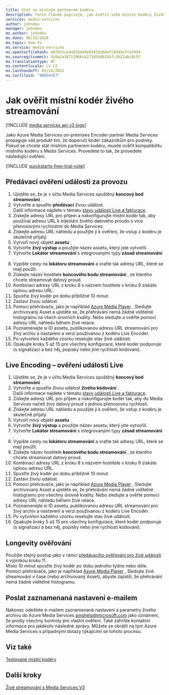 ```yaml
---
title: Stát se místním partnerem kodéru
description: Tento článek popisuje, jak ověřit vaše místní kodéry živého streamování.
services: media-services
author: johndeu
manager: johndeu
ms.author: johndeu
ms.date: 08/31/2020
ms.topic: how-to
ms.service: media-services
ms.openlocfilehash: e07831ce4a016d49e0343da66efc0345effafd94
ms.sourcegitcommit: 910a1a38711966cb171050db245fc3b22abc8c5f
ms.translationtype: MT
ms.contentlocale: cs-CZ
ms.lasthandoff: 03/19/2021
ms.locfileid: "98954357"
---
```

# <a name="how-to-verify-your-on-premises-live-streaming-encoder"></a>Jak ověřit místní kodér živého streamování

[!INCLUDE [media services api v3 logo](./includes/v3-hr.md)]

Jako Azure Media Services on-premises Encoder partner Media Services propaguje váš produkt tím, že doporučí kodér zákazníkům pro podniky. Pokud se chcete stát místním partnerem kodéru, musíte ověřit kompatibilitu místního kodéru s Media Services. Provedete to tak, že provedete následující ověření.

[!INCLUDE [quickstarts-free-trial-note](../../../includes/quickstarts-free-trial-note.md)]

## <a name="pass-through-live-event-verification"></a>Předávací ověření události za provozu

1. Ujistěte se, že je v účtu Media Services spuštěný **koncový bod streamování** . 
2. Vytvořte a spusťte **předávací** živou událost. <br/> Další informace najdete v tématu [stavy událostí Live a fakturace](live-event-states-billing.md).
3. Získejte adresy URL pro příjem a nakonfigurujte místní kodér tak, aby používal adresu URL k odeslání živého datového proudu s více přenosovými rychlostmi do Media Services.
4. Získejte adresu URL náhledu a použijte ji k ověření, že vstup z kodéru je skutečně přijatý.
5. Vytvoří nový objekt **assetu** .
6. Vytvořte **živý výstup** a použijte název assetu, který jste vytvořili.
7. Vytvořte **Lokátor streamování** s integrovanými typy **zásad streamování** .
8. Vypište cesty na **lokátoru streamování** a vraťte tak adresy URL, které se mají použít.
9. Získejte název hostitele **koncového bodu streamování** , ze kterého chcete streamovat datový proud.
10. Kombinací adresy URL z kroku 8 s názvem hostitele v kroku 9 získáte úplnou adresu URL.
11. Spusťte živý kodér po dobu přibližně 10 minut.
12. Zastaví živou událost. 
13. Pomocí přehrávače, jako je například [Azure Media Player](https://aka.ms/azuremediaplayer) , Sledujte archivovaný Asset a ujistěte se, že přehrávání nemá žádné viditelné histogramu na všech úrovních kvality. Nebo sledujte a ověřte pomocí adresy URL náhledu během živé relace.
14. Poznamenejte si ID assetu, publikovanou adresu URL streamování pro živý archiv a nastavení a verzi používanou z kodéru Live Encoder.
15. Po vytvoření každého vzorku resetujte stav živé události.
16. Opakujte kroky 5 až 15 pro všechny konfigurace, které kodér podporuje (s signalizací a bez něj, popisky nebo jiné rychlosti kódování).

## <a name="live-encoding-live-event-verification"></a>Live Encoding – ověření události Live

1. Ujistěte se, že je v účtu Media Services spuštěný **koncový bod streamování** . 
2. Vytvořte a spusťte živou událost **živého kódování** . <br/> Další informace najdete v tématu [stavy událostí Live a fakturace](live-event-states-billing.md).
3. Získejte adresy URL pro příjem a nakonfigurujte kodér tak, aby do Media Services načetl živý datový proud s jednou přenosovou rychlostí.
4. Získejte adresu URL náhledu a použijte ji k ověření, že vstup z kodéru je skutečně přijatý.
5. Vytvoří nový objekt **assetu** .
6. Vytvořte **živý výstup** a použijte název assetu, který jste vytvořili.
7. Vytvořte **Lokátor streamování** s integrovanými typy **zásad streamování** .
8. Vypište cesty na **lokátoru streamování** a vraťte tak adresy URL, které se mají použít.
9. Získejte název hostitele **koncového bodu streamování** , ze kterého chcete streamovat datový proud.
10. Kombinací adresy URL z kroku 8 s názvem hostitele v kroku 9 získáte úplnou adresu URL.
11. Spusťte živý kodér po dobu přibližně 10 minut.
12. Zastaví živou událost.
13. Pomocí přehrávače, jako je například [Azure Media Player](https://aka.ms/azuremediaplayer) , Sledujte archivovaný Asset a ujistěte se, že přehrávání nemá žádné viditelné histogramu pro všechny úrovně kvality. Nebo sledujte a ověřte pomocí adresy URL náhledu během živé relace.
14. Poznamenejte si ID assetu, publikovanou adresu URL streamování pro živý archiv a nastavení a verzi používanou z kodéru Live Encoder.
15. Po vytvoření každého vzorku resetujte stav živé události.
16. Opakujte kroky 5 až 15 pro všechny konfigurace, které kodér podporuje (s signalizací a bez něj, popisky nebo jiné rychlosti kódování).

## <a name="longevity-verification"></a>Longevity ověřování

Použijte stejný postup jako v rámci [předávacího ověřování pro živé události](#pass-through-live-event-verification) s výjimkou kroku 11. <br/>Místo 10 minut spusťte živý kodér po dobu jednoho týdne nebo déle. Pomocí přehrávače, jako je například [Azure Media Player](https://aka.ms/azuremediaplayer) , Sledujte živé streamování v čase (nebo archivovaný Asset), abyste zajistili, že přehrávání nemá žádné viditelné histogramu.

## <a name="email-your-recorded-settings"></a>Poslat zaznamenaná nastavení e-mailem

Nakonec odešlete e-mailem zaznamenaná nastavení a parametry živého archivu do Azure Media Services amshelp@microsoft.com jako oznámení, že prošly všechny kontroly pro vlastní ověření. Také zahrňte kontaktní informace pro jakékoliv následné zprávy. Můžete se obrátit na tým Azure Media Services s případnými dotazy týkajícími se tohoto procesu.

## <a name="see-also"></a>Viz také

[Testované místní kodéry](recommended-on-premises-live-encoders.md)

## <a name="next-steps"></a>Další kroky

[Živé streamování s Media Services V3](live-streaming-overview.md)
